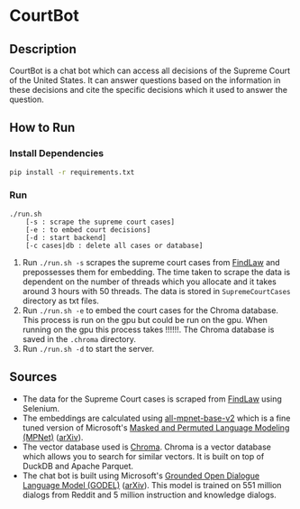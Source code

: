 # CourtBot

## Description

CourtBot is a chat bot which can access all decisions of the Supreme Court of the United States. It can answer questions based on the information in these decisions and cite the specific decisions which it used to answer the question.

## How to Run

### Install Dependencies
```bash
pip install -r requirements.txt
```

### Run
```
./run.sh
    [-s : scrape the supreme court cases]
    [-e : to embed court decisions]
    [-d : start backend]
    [-c cases|db : delete all cases or database]
```

1. Run `./run.sh -s` scrapes the supreme court cases from [FindLaw](https://caselaw.findlaw.com/court/us-supreme-court) and prepossesses them for embedding. The time taken to scrape the data is dependent on the number of threads which you allocate and it takes around 3 hours with 50 threads. The data is stored in `SupremeCourtCases` directory as txt files.
2. Run `./run.sh -e` to embed the court cases for the Chroma database. This process is run on the gpu but could be run on the gpu. When running on the gpu this process takes !!!!!!. The Chroma database is saved in the `.chroma` directory.
3. Run `./run.sh -d` to start the server.

## Sources

- The data for the Supreme Court cases is scraped from [FindLaw](https://caselaw.findlaw.com/court/us-supreme-court) using Selenium.
- The embeddings are calculated using [all-mpnet-base-v2](https://huggingface.co/sentence-transformers/all-mpnet-base-v2) which is a fine tuned version of Microsoft's [Masked and Permuted Language Modeling (MPNet)](https://huggingface.co/microsoft/mpnet-base) ([arXiv](https://arxiv.org/abs/2004.09297)).
- The vector database used is [Chroma](https://www.trychroma.com/). Chroma is a vector database which allows you to search for similar vectors. It is built on top of DuckDB and Apache Parquet.
- The chat bot is built using Microsoft's [Grounded Open Dialogue Language Model (GODEL)](https://huggingface.co/microsoft/GODEL-v1_1-large-seq2seq) ([arXiv](https://arxiv.org/abs/2206.11309)). This model is trained on 551 million dialogs from Reddit and 5 million instruction and knowledge dialogs.
